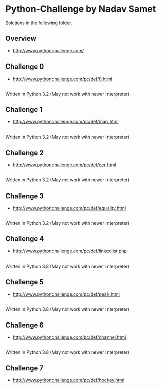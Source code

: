 # Python-Challenge by Nadav Samet

Solutions in the following folder. <br/>

## Overview
- http://www.pythonchallenge.com/

## Challenge 0
- http://www.pythonchallenge.com/pc/def/0.html <br/>
<br/>
Written in Python 3.2 (May not work with newer Interpreter)

## Challenge 1
- http://www.pythonchallenge.com/pc/def/map.html
<br/>
Written in Python 3.2 (May not work with newer Interpreter)

## Challenge 2
- http://www.pythonchallenge.com/pc/def/ocr.html
<br/>
Written in Python 3.2 (May not work with newer Interpreter)

## Challenge 3
- http://www.pythonchallenge.com/pc/def/equality.html
<br/>
Written in Python 3.2 (May not work with newer Interpreter)

## Challenge 4
- http://www.pythonchallenge.com/pc/def/linkedlist.php 
<br/>
Written in Python 3.8 (May not work with newer Interpreter)

## Challenge 5
- http://www.pythonchallenge.com/pc/def/peak.html
<br/>
Written in Python 3.8 (May not work with newer Interpreter)

## Challenge 6
- http://www.pythonchallenge.com/pc/def/channel.html
<br/>
Written in Python 3.8 (May not work with newer Interpreter)

## Challenge 7
- http://www.pythonchallenge.com/pc/def/hockey.html
